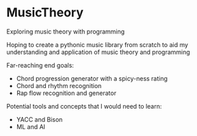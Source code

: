 # MusicTheory
Exploring music theory with programming

Hoping to create a pythonic music library from scratch to aid my understanding and application of music theory and programming

Far-reaching end goals:
- Chord progression generator with a spicy-ness rating
- Chord and rhythm recognition
- Rap flow recognition and generator

Potential tools and concepts that I would need to learn:
- YACC and Bison
- ML and AI

